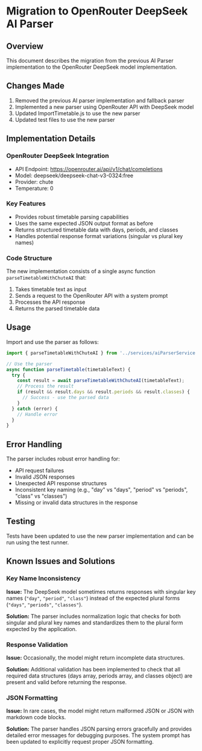 # Migration to OpenRouter DeepSeek AI Parser

## Overview
This document describes the migration from the previous AI Parser implementation to the OpenRouter DeepSeek model implementation.

## Changes Made
1. Removed the previous AI parser implementation and fallback parser
2. Implemented a new parser using OpenRouter API with DeepSeek model
3. Updated ImportTimetable.js to use the new parser
4. Updated test files to use the new parser

## Implementation Details

### OpenRouter DeepSeek Integration
- API Endpoint: https://openrouter.ai/api/v1/chat/completions
- Model: deepseek/deepseek-chat-v3-0324:free
- Provider: chute
- Temperature: 0

### Key Features
- Provides robust timetable parsing capabilities
- Uses the same expected JSON output format as before
- Returns structured timetable data with days, periods, and classes
- Handles potential response format variations (singular vs plural key names)

### Code Structure
The new implementation consists of a single async function `parseTimetableWithChuteAI` that:
1. Takes timetable text as input
2. Sends a request to the OpenRouter API with a system prompt
3. Processes the API response
4. Returns the parsed timetable data

## Usage
Import and use the parser as follows:

```javascript
import { parseTimetableWithChuteAI } from '../services/aiParserService';

// Use the parser
async function parseTimetable(timetableText) {
  try {
    const result = await parseTimetableWithChuteAI(timetableText);
    // Process the result
    if (result && result.days && result.periods && result.classes) {
      // Success - use the parsed data
    }
  } catch (error) {
    // Handle error
  }
}
```

## Error Handling
The parser includes robust error handling for:
- API request failures
- Invalid JSON responses
- Unexpected API response structures
- Inconsistent key naming (e.g., "day" vs "days", "period" vs "periods", "class" vs "classes")
- Missing or invalid data structures in the response

## Testing
Tests have been updated to use the new parser implementation and can be run using the test runner.

## Known Issues and Solutions

### Key Name Inconsistency
**Issue:** The DeepSeek model sometimes returns responses with singular key names (`"day"`, `"period"`, `"class"`) instead of the expected plural forms (`"days"`, `"periods"`, `"classes"`).

**Solution:** The parser includes normalization logic that checks for both singular and plural key names and standardizes them to the plural form expected by the application.

### Response Validation
**Issue:** Occasionally, the model might return incomplete data structures.

**Solution:** Additional validation has been implemented to check that all required data structures (days array, periods array, and classes object) are present and valid before returning the response.

### JSON Formatting
**Issue:** In rare cases, the model might return malformed JSON or JSON with markdown code blocks.

**Solution:** The parser handles JSON parsing errors gracefully and provides detailed error messages for debugging purposes. The system prompt has been updated to explicitly request proper JSON formatting.
